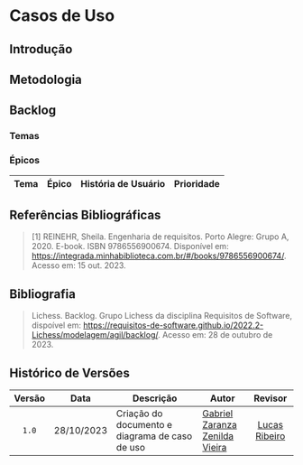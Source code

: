 # Casos de Uso

## Introdução

## Metodologia

## Backlog

### Temas

### Épicos

|Tema|Épico|História de Usuário|Prioridade|
|:--:|:---:|:-----------------:|:--------:|


## Referências Bibliográficas

> [1] REINEHR, Sheila. Engenharia de requisitos. Porto Alegre: Grupo A, 2020. E-book. ISBN 9786556900674. Disponível em: <https://integrada.minhabiblioteca.com.br/#/books/9786556900674/>. Acesso em: 15 out. 2023.
> 

## Bibliografia

> Lichess. Backlog. Grupo Lichess da disciplina Requisitos de Software, dispoível em: <https://requisitos-de-software.github.io/2022.2-Lichess/modelagem/agil/backlog/>. Acesso em: 28 de outubro de 2023.

## Histórico de Versões

|Versão|Data|Descrição|Autor|Revisor|
|:----:|----|---------|-----|:-------:|
|`1.0`|28/10/2023|Criação do documento e diagrama de caso de uso|[Gabriel Zaranza](https://github.com/GZaranza) <br> [Zenilda Vieira](https://github.com/zenildavieira)|[Lucas Ribeiro](https://github.com/lucassouzs)|